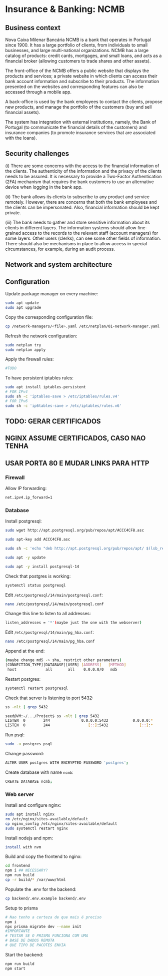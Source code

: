 # Insurance & Banking: NCMB
## Business context

Nova Caixa Milenar Bancária NCMB is a bank that operates in Portugal since 1900. It has a large portfolio of clients, from individuals to small businesses, and large multi-national organizations. NCMB has a large catalog of products: credit cards, mortgages, and small loans, and acts as a financial broker (allowing customers to trade shares and other assets).

The front-office of the NCMB offers a public website that displays the products and services; a private website in which clients can access their bank account information and subscribe to their products. The information presented on the websites and corresponding features can also be accessed through a mobile app.

A back-office is used by the bank employees to contact the clients, propose new products, and manage the portfolio of the customers (buy and sell financial assets).

The system has integration with external institutions, namely, the Bank of Portugal (to communicate the financial details of the customers) and insurance companies (to promote insurance services that are associated with the loans).

## Security challenges

(i) There are some concerns with the access to the financial information of the clients. The authenticity of the information and the privacy of the clients needs to be assured. It is necessary to provide a Two-Factor Authentication (2FA) mechanism that requires the bank customers to use an alternative device when logging in the bank app.

(ii) The bank allows its clients to subscribe to any product and service remotely. However, there are concerns that both the bank employees and the clients can be impersonated. Also, financial information should be kept private.

(iii) The bank needs to gather and store sensitive information about its clients in different layers. The information systems should allow fine-grained access to the records to the relevant staff (account managers) for some layers. Other users (clerks), can see some other fields of information. There should also be mechanisms in place to allow access in special circumstances, for example, during an audit process.

## Network and system architecture



## Configuration

Update package manager on every machine:
```bash
sudo apt update
sudo apt upgrade
```

Copy the corresponding configuration file:
```bash
cp /network-managers/<file>.yaml /etc/netplan/01-network-manager.yaml
```

Refresh the network configuration:
```bash
sudo netplan try
sudo netplan apply
```

Apply the firewall rules:
```bash
#TODO
```

To have persistent iptables rules:
```bash
sudo apt install iptables-persistent
# FOR IPv4
sudo sh -c 'iptables-save > /etc/iptables/rules.v4'
# FOR IPv6
sudo sh -c 'ip6tables-save > /etc/iptables/rules.v6'
```

## TODO: GERAR CERTIFICADOS
## NGINX ASSUME CERTIFICADOS, CASO NAO TENHA
## USAR PORTA 80 E MUDAR LINKS PARA HTTP

### Firewall

Allow IP forwarding:
```bash
net.ipv4.ip_forward=1
```

### Database

Install postgresql:
```bash
sudo wget http://apt.postgresql.org/pub/repos/apt/ACCC4CF8.asc

sudo apt-key add ACCC4CF8.asc

sudo sh -c 'echo "deb http://apt.postgresql.org/pub/repos/apt/ $(lsb_release -cs)-pgdg main" >> /etc/apt/sources.list.d/pgdg.list'

sudo apt -y update

sudo apt -y install postgresql-14
```
Check that postgres is working:

```bash
systemctl status postgresql
```


Edit `/etc/postgresql/14/main/postgresql.conf`: 

```bash
nano /etc/postgresql/14/main/postgresql.conf
```

Change this line to listen to all addresses:

```bash
listen_addresses = '*'(maybe just the one with the webserver)
```

Edit `/etc/postgresql/14/main/pg_hba.conf`: 

```bash
nano /etc/postgresql/14/main/pg_hba.conf
```

Append at the end:

```bash
(maybe change md5 -> sha, restrict other parameters)
[CONNECTION_TYPE][DATABASE][USER] [ADDRESS]   [METHOD]
 host             all       all    0.0.0.0/0   md5
```

Restart postgres:
```bash
systemctl restart postgresql
```

Check that server is listening to port 5432:
```bash
ss -nlt | grep 5432
```

```bash
seed@VM:~/.../Project$ ss -nlt | grep 5432
LISTEN  0        244              0.0.0.0:5432           0.0.0.0:*              
LISTEN  0        244                 [::]:5432              [::]:*
```

Run psql:
```bash
sudo -u postgres psql
```

Change password:
```bash
ALTER USER postgres WITH ENCRYPTED PASSWORD 'postgres';
```

Create database with name `ncmb`:

```bash
CREATE DATABASE ncmb;
```
### Web server

Install and configure nginx:
```bash
sudo apt install nginx
rm /etc/nginx/sites-available/default
cp nginx_config /etc/nginx/sites-available/default
sudo systemctl restart nginx
```

Install nodejs and npm:
```bash
install with nvm
```

Build and copy the frontend to nginx:
```bash
cd frontend
npm i ## NECESSARY?
npm run build
cp -r build/* /var/www/html
```

Populate the .env for the backend:
```bash
cp backend/.env.example backend/.env
```

Setup to prisma
```bash
# Nao tenho a certeza de que mais é preciso
npm i
npx prisma migrate dev --name init
#IMPORTANTE
# TESTAR SE O PRISMA FUNCIONA COM UMA
# BASE DE DADOS REMOTA
# QUE TIPO DE PACOTES ENVIA
```

Start the backend:
```bash
npm run build
npm start
```